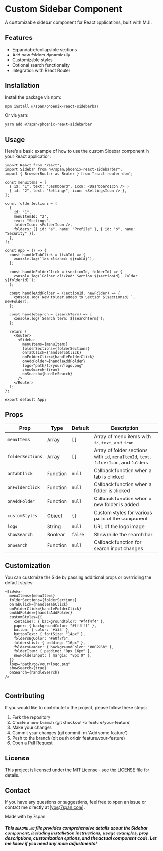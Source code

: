 # Custom Sidebar Component

A customizable sidebar component for React applications, built with MUI.

## Features

- Expandable/collapsible sections
- Add new folders dynamically
- Customizable styles
- Optional search functionality
- Integration with React Router

## Installation

Install the package via npm:

```bash
npm install @7span/phoenix-react-sidebarbar
```

Or via yarn:
```bash
yarn add @7span/phoenix-react-sidebarbar
```

## Usage
Here's a basic example of how to use the custom Sidebar component in your React application:

```
import React from "react";
import Sidebar from "@7span/phoenix-react-sidebarbar";
import { BrowserRouter as Router } from "react-router-dom";

const menuItems = [
  { id: "1", text: "Dashboard", icon: <DashboardIcon /> },
  { id: "2", text: "Settings", icon: <SettingsIcon /> },
];

const folderSections = [
  {
    id: "1",
    menuItemId: "2",
    text: "Settings",
    folderIcon: <FolderIcon />,
    folders: [{ id: "a", name: "Profile" }, { id: "b", name: "Security" }],
  },
];

const App = () => {
  const handleTabClick = (tabId) => {
    console.log(`Tab clicked: ${tabId}`);
  };

  const handleFolderClick = (sectionId, folderId) => {
    console.log(`Folder clicked: Section ${sectionId}, Folder ${folderId}`);
  };

  const handleAddFolder = (sectionId, newFolder) => {
    console.log(`New folder added to Section ${sectionId}:`, newFolder);
  };

  const handleSearch = (searchTerm) => {
    console.log(`Search term: ${searchTerm}`);
  };

  return (
    <Router>
      <Sidebar
        menuItems={menuItems}
        folderSections={folderSections}
        onTabClick={handleTabClick}
        onFolderClick={handleFolderClick}
        onAddFolder={handleAddFolder}
        logo="path/to/your/logo.png"
        showSearch={true}
        onSearch={handleSearch}
      />
    </Router>
  );
};

export default App;

```

## Props

| Prop              | Type      | Default | Description                                             |
|-------------------|-----------|---------|---------------------------------------------------------|
| `menuItems`       | Array     | `[]`    | Array of menu items with `id`, `text`, and `icon`       |
| `folderSections`  | Array     | `[]`    | Array of folder sections with `id`, `menuItemId`, `text`, `folderIcon`, and `folders` |
| `onTabClick`      | Function  | `null`  | Callback function when a tab is clicked                 |
| `onFolderClick`   | Function  | `null`  | Callback function when a folder is clicked              |
| `onAddFolder`     | Function  | `null`  | Callback function when a new folder is added            |
| `customStyles`    | Object    | `{}`    | Custom styles for various parts of the component        |
| `logo`            | String    | `null`  | URL of the logo image                                   |
| `showSearch`      | Boolean   | `false` | Show/hide the search bar                                |
| `onSearch`        | Function  | `null`  | Callback function for search input changes              |


## Customization
You can customize the Side by passing additional props or overriding the default styles:

```
<Sidebar
  menuItems={menuItems}
  folderSections={folderSections}
  onTabClick={handleTabClick}
  onFolderClick={handleFolderClick}
  onAddFolder={handleAddFolder}
  customStyles={{
    container: { backgroundColor: "#f4f4f4" },
    paper: { backgroundColor: "#ffffff" },
    button: { color: "#333" },
    buttonText: { fontSize: "14px" },
    foldersBgColor: "#e0f7fa",
    foldersList: { padding: "16px" },
    foldersHeader: { backgroundColor: "#00796b" },
    folderItem: { padding: "8px 16px" },
    newFolderInput: { margin: "8px 0" },
  }}
  logo="path/to/your/logo.png"
  showSearch={true}
  onSearch={handleSearch}
/>


```

## Contributing
If you would like to contribute to the project, please follow these steps:
1. Fork the repository
2. Create a new branch (git checkout -b feature/your-feature)
3. Make your changes
4. Commit your changes (git commit -m 'Add some feature')
5. Push to the branch (git push origin feature/your-feature)
6. Open a Pull Request


## License
This project is licensed under the MIT License - see the LICENSE file for details.

## Contact
If you have any questions or suggestions, feel free to open an issue or contact me directly at [yo@7span.com].


Made with by 7span
##### This `README.md` file provides comprehensive details about the Sidebar component, including installation instructions, usage examples, prop descriptions, customization options, and the actual component code. Let me know if you need any more adjustments!
